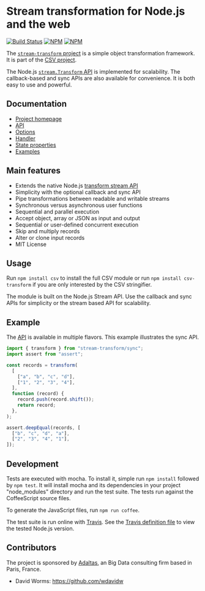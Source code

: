 # Stream transformation for Node.js and the web

[![Build Status](https://img.shields.io/github/actions/workflow/status/adaltas/node-csv/nodejs.yml?branch=master)](https://github.com/adaltas/node-csv/actions)
[![NPM](https://img.shields.io/npm/dm/stream-transform)](https://www.npmjs.com/package/stream-transform)
[![NPM](https://img.shields.io/npm/v/stream-transform)](https://www.npmjs.com/package/stream-transform)

The [`stream-transform` project](https://csv.js.org/transform/) is a simple object transformation framework. It is part of the [CSV project](https://csv.js.org/).

The Node.js [`stream.Transform` API](http://nodejs.org/api/stream.html#stream_class_stream_transform) is implemented for scalability. The callback-based and sync APIs are also available for convenience. It is both easy to use and powerful.

## Documentation

- [Project homepage](https://csv.js.org/transform/)
- [API](https://csv.js.org/transform/api/)
- [Options](https://csv.js.org/transform/options/)
- [Handler](https://csv.js.org/transform/handler/)
- [State properties](https://csv.js.org/transform/state/)
- [Examples](https://csv.js.org/transform/examples/)

## Main features

- Extends the native Node.js [transform stream API](http://nodejs.org/api/stream.html#stream_class_stream_transform)
- Simplicity with the optional callback and sync API
- Pipe transformations between readable and writable streams
- Synchronous versus asynchronous user functions
- Sequential and parallel execution
- Accept object, array or JSON as input and output
- Sequential or user-defined concurrent execution
- Skip and multiply records
- Alter or clone input records
- MIT License

## Usage

Run `npm install csv` to install the full CSV module or run `npm install csv-transform` if you are only interested by the CSV stringifier.

The module is built on the Node.js Stream API. Use the callback and sync APIs for simplicity or the stream based API for scalability.

## Example

The [API](https://csv.js.org/transform/api/) is available in multiple flavors. This example illustrates the sync API.

```js
import { transform } from "stream-transform/sync";
import assert from "assert";

const records = transform(
  [
    ["a", "b", "c", "d"],
    ["1", "2", "3", "4"],
  ],
  function (record) {
    record.push(record.shift());
    return record;
  },
);

assert.deepEqual(records, [
  ["b", "c", "d", "a"],
  ["2", "3", "4", "1"],
]);
```

## Development

Tests are executed with mocha. To install it, simple run `npm install` followed by `npm test`. It will install mocha and its dependencies in your project "node_modules" directory and run the test suite. The tests run against the CoffeeScript source files.

To generate the JavaScript files, run `npm run coffee`.

The test suite is run online with [Travis](http://travis-ci.org/wdavidw/node-stream-transform). See the [Travis definition file](https://github.com/adaltas/node-stream-transform/blob/master/.travis.yml) to view the tested Node.js version.

## Contributors

The project is sponsored by [Adaltas](https://www.adaltas.com), an Big Data consulting firm based in Paris, France.

- David Worms: <https://github.com/wdavidw>
